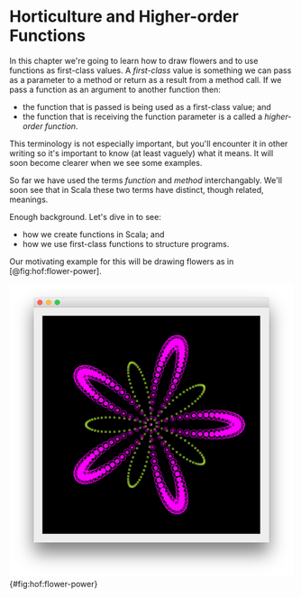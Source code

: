 # Horticulture and Higher-order Functions

In this chapter we're going to learn how to draw flowers and to use functions as first-class values. A *first-class* value is something we can pass as a parameter to a method or return as a result from a method call. If we pass a function as an argument to another function then:

- the function that is passed is being used as a first-class value; and
- the function that is receiving the function parameter is a called a *higher-order function*. 

This terminology is not especially important, but you'll encounter it in other writing so it's important to know (at least vaguely) what it means. It will soon become clearer when we see some examples.

So far we have used the terms *function* and *method* interchangably. We'll soon see that in Scala these two terms have distinct, though related, meanings.

Enough background. Let's dive in to see:

- how we create functions in Scala; and
- how we use first-class functions to structure programs.

Our motivating example for this will be drawing flowers as in [@fig:hof:flower-power].

![A flower created using the techniques in this chapter](src/pages/hof/flower-power.png){#fig:hof:flower-power}
